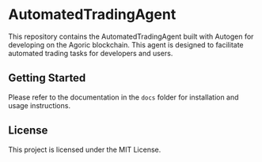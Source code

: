 
# AutomatedTradingAgent
This repository contains the AutomatedTradingAgent built with Autogen for developing on the Agoric blockchain. This agent is designed to facilitate automated trading tasks for developers and users.

## Getting Started
Please refer to the documentation in the `docs` folder for installation and usage instructions.

## License
This project is licensed under the MIT License.
